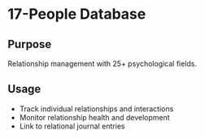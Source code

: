 # 17-People Database

## Purpose
Relationship management with 25+ psychological fields.

## Usage
- Track individual relationships and interactions
- Monitor relationship health and development
- Link to relational journal entries
